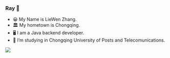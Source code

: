 ### Ray 👋
- 😀 My Name is LieWen Zhang.
- 🏛️ My hometown is Chongqing.
- 🖥️ I am a Java backend developer.
- 🏫 I’m  studying in Chongqing University of Posts and Telecomunications.


<a href="https://github.com/anuraghazra/github-readme-stats">
  <img align="left" src="https://github-readme-stats.vercel.app/api?username=Ray-ux&count_private=true&show_icons=truee&theme=radica" />
</a>

<!--[![Anurag's GitHub stats](https://github-readme-stats.vercel.app/api?username=Ray-ux&count_private=true&show_icons=truee&theme=radica)](https://github.com/anuraghazra/github-readme-stats)
-->
